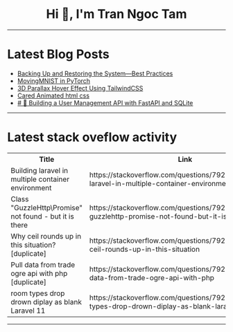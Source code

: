 <h1 align="center">Hi 👋, I'm Tran Ngoc Tam</h1>

---

# Latest Blog Posts 
<!-- BLOG-POST-LIST:START -->
- [Backing Up and Restoring the System—Best Practices](https://dev.to/theyasirr/backing-up-and-restoring-the-system-best-practices-5f1p)
- [MovingMNIST in PyTorch](https://dev.to/hyperkai/movingmnist-in-pytorch-33g8)
- [3D Parallax Hover Effect Using TailwindCSS](https://dev.to/shofol/3d-parallax-hover-effect-using-tailwindcss-2ff2)
- [Cared Animated html css](https://dev.to/abdullah_web_dev/cared-animated-html-css-4kn4)
- [# 🚀 Building a User Management API with FastAPI and SQLite](https://dev.to/blamsa0mine/-building-a-user-management-api-with-fastapi-and-sqlite-e53)
<!-- BLOG-POST-LIST:END -->

---

# Latest stack oveflow activity
<table>
  <tr><th>Title</th><th>Link</th></tr>
  <!-- STACKOVERFLOW:START --><tr><td>Building laravel in multiple container environment</td><td>https://stackoverflow.com/questions/79262763/building-laravel-in-multiple-container-environment</td></tr><tr><td>Class &quot;GuzzleHttp\Promise&quot; not found - but it is there</td><td>https://stackoverflow.com/questions/79262460/class-guzzlehttp-promise-not-found-but-it-is-there</td></tr><tr><td>Why ceil rounds up in this situation? [duplicate]</td><td>https://stackoverflow.com/questions/79262417/why-ceil-rounds-up-in-this-situation</td></tr><tr><td>Pull data from trade ogre api with php [duplicate]</td><td>https://stackoverflow.com/questions/79262002/pull-data-from-trade-ogre-api-with-php</td></tr><tr><td>room types drop drown diplay as blank Laravel 11</td><td>https://stackoverflow.com/questions/79261983/room-types-drop-drown-diplay-as-blank-laravel-11</td></tr><!-- STACKOVERFLOW:END -->
</table>

---


